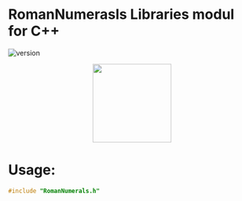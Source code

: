 # RomanNumerasls Libraries modul for C++
![version](https://img.shields.io/badge/version-1.0-blue)

<p align="center">
    <img src="https://i.imgur.com/Q0Kklv5.jpg" height="160">
</p>

# Usage:

```C++
#include "RomanNumerals.h"
```
